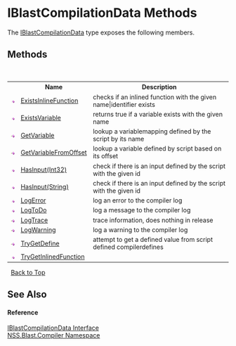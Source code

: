 # IBlastCompilationData Methods
 

The <a href="d2afd70e-15cd-df6e-c1b9-6e1d3e9552bd.md">IBlastCompilationData</a> type exposes the following members.


## Methods
&nbsp;<table><tr><th></th><th>Name</th><th>Description</th></tr><tr><td>![Public method](media/pubmethod.gif "Public method")</td><td><a href="4af0c3de-c1b9-48e0-2d5d-077591b5d946.md">ExistsInlineFunction</a></td><td>
checks if an inlined function with the given name|identifier exists</td></tr><tr><td>![Public method](media/pubmethod.gif "Public method")</td><td><a href="e6b915e2-bafd-1b3a-bd25-529e71109173.md">ExistsVariable</a></td><td>
returns true if a variable exists with the given name</td></tr><tr><td>![Public method](media/pubmethod.gif "Public method")</td><td><a href="a0fa6b0c-936f-823c-e67c-2bc03610dec1.md">GetVariable</a></td><td>
lookup a variablemapping defined by the script by its name</td></tr><tr><td>![Public method](media/pubmethod.gif "Public method")</td><td><a href="176cd64b-579d-fed4-7636-20b48a0d107a.md">GetVariableFromOffset</a></td><td>
lookup a variable defined by script based on its offset</td></tr><tr><td>![Public method](media/pubmethod.gif "Public method")</td><td><a href="b02ca5ec-8579-dd54-dbf0-acb2764d1b47.md">HasInput(Int32)</a></td><td>
check if there is an input defined by the script with the given id</td></tr><tr><td>![Public method](media/pubmethod.gif "Public method")</td><td><a href="1926e32b-32d3-dc70-2737-ff0b73aaf30b.md">HasInput(String)</a></td><td>
check if there is an input defined by the script with the given id</td></tr><tr><td>![Public method](media/pubmethod.gif "Public method")</td><td><a href="838a53c7-8f40-f732-e76e-7507c92fcd92.md">LogError</a></td><td>
log an error to the compiler log</td></tr><tr><td>![Public method](media/pubmethod.gif "Public method")</td><td><a href="25c0cea0-9b9e-5f3d-5851-df4112e99268.md">LogToDo</a></td><td>
log a message to the compiler log</td></tr><tr><td>![Public method](media/pubmethod.gif "Public method")</td><td><a href="38edf714-b30a-43b9-499d-62e231013d0d.md">LogTrace</a></td><td>
trace information, does nothing in release</td></tr><tr><td>![Public method](media/pubmethod.gif "Public method")</td><td><a href="9ff35f99-4dfd-78fc-a64d-c08c96c4d3e1.md">LogWarning</a></td><td>
log a warning to the compiler log</td></tr><tr><td>![Public method](media/pubmethod.gif "Public method")</td><td><a href="5573864b-dceb-0cd1-0052-d5f91a2b356c.md">TryGetDefine</a></td><td>
attempt to get a defined value from script defined compilerdefines</td></tr><tr><td>![Public method](media/pubmethod.gif "Public method")</td><td><a href="16abb53e-f687-82d2-0c83-4b9dfc3c0f84.md">TryGetInlinedFunction</a></td><td /></tr></table>&nbsp;
<a href="#iblastcompilationdata-methods">Back to Top</a>

## See Also


#### Reference
<a href="d2afd70e-15cd-df6e-c1b9-6e1d3e9552bd.md">IBlastCompilationData Interface</a><br /><a href="26a25caa-f50b-92ad-f15c-dbb9db1493ae.md">NSS.Blast.Compiler Namespace</a><br />